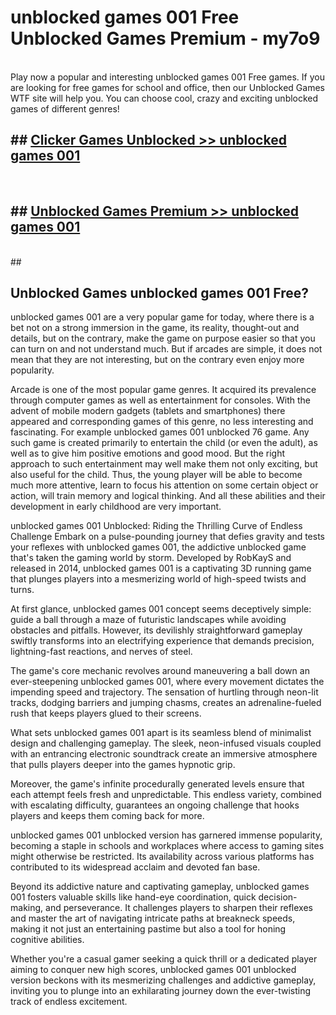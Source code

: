 # unblocked games 001 Free Unblocked Games Premium - my7o9 <br>
<br>
Play now a popular and interesting unblocked games 001 Free games. If you are looking for free games for school and office, then our Unblocked Games WTF site will help you. You can choose cool, crazy and exciting unblocked games of different genres!


## ##  [Clicker Games Unblocked >> unblocked games 001](http://freeplayer.one?title=unblocked_games_001&ref=M1)
  <br>

##  ## [Unblocked Games Premium >> unblocked games 001](http://freeplayer.one?title=unblocked_games_001&ref=M1)
  <br>
  ##



## Unblocked Games unblocked games 001 Free?

unblocked games 001 are a very popular game for today, where there is a bet not on a strong immersion in the game, its reality, thought-out and details, but on the contrary, make the game on purpose easier so that you can turn on and not understand much. But if arcades are simple, it does not mean that they are not interesting, but on the contrary even enjoy more popularity.

Arcade is one of the most popular game genres. It acquired its prevalence through computer games as well as entertainment for consoles. With the advent of mobile modern gadgets (tablets and smartphones) there appeared and corresponding games of this genre, no less interesting and fascinating. For example unblocked games 001 unblocked 76 game. Any such game is created primarily to entertain the child (or even the adult), as well as to give him positive emotions and good mood. But the right approach to such entertainment may well make them not only exciting, but also useful for the child. Thus, the young player will be able to become much more attentive, learn to focus his attention on some certain object or action, will train memory and logical thinking. And all these abilities and their development in early childhood are very important.

unblocked games 001 Unblocked: Riding the Thrilling Curve of Endless Challenge
Embark on a pulse-pounding journey that defies gravity and tests your reflexes with unblocked games 001, the addictive unblocked game that's taken the gaming world by storm. Developed by RobKayS and released in 2014, unblocked games 001 is a captivating 3D running game that plunges players into a mesmerizing world of high-speed twists and turns.

At first glance, unblocked games 001 concept seems deceptively simple: guide a ball through a maze of futuristic landscapes while avoiding obstacles and pitfalls. However, its devilishly straightforward gameplay swiftly transforms into an electrifying experience that demands precision, lightning-fast reactions, and nerves of steel.

The game's core mechanic revolves around maneuvering a ball down an ever-steepening unblocked games 001, where every movement dictates the impending speed and trajectory. The sensation of hurtling through neon-lit tracks, dodging barriers and jumping chasms, creates an adrenaline-fueled rush that keeps players glued to their screens.

What sets unblocked games 001 apart is its seamless blend of minimalist design and challenging gameplay. The sleek, neon-infused visuals coupled with an entrancing electronic soundtrack create an immersive atmosphere that pulls players deeper into the games hypnotic grip.

Moreover, the game's infinite procedurally generated levels ensure that each attempt feels fresh and unpredictable. This endless variety, combined with escalating difficulty, guarantees an ongoing challenge that hooks players and keeps them coming back for more.

unblocked games 001 unblocked version has garnered immense popularity, becoming a staple in schools and workplaces where access to gaming sites might otherwise be restricted. Its availability across various platforms has contributed to its widespread acclaim and devoted fan base.

Beyond its addictive nature and captivating gameplay, unblocked games 001 fosters valuable skills like hand-eye coordination, quick decision-making, and perseverance. It challenges players to sharpen their reflexes and master the art of navigating intricate paths at breakneck speeds, making it not just an entertaining pastime but also a tool for honing cognitive abilities.

Whether you're a casual gamer seeking a quick thrill or a dedicated player aiming to conquer new high scores, unblocked games 001 unblocked version beckons with its mesmerizing challenges and addictive gameplay, inviting you to plunge into an exhilarating journey down the ever-twisting track of endless excitement.